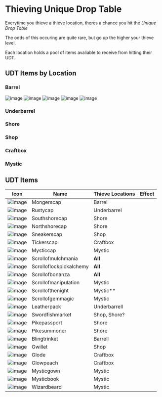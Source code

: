 # Thieving Unique Drop Table

Everytime you thieve a thieve location, theres a chance you hit the *Unique Drop Table*

The odds of this occuring are quite rare, but go up the higher your thieve level.

Each location holds a pool of items avaliable to receive from hitting their UDT.

## UDT Items by Location ##

### Barrel

![image](https://fishbot.app/items/mongerscap.png) ![image](https://fishbot.app/items/blingtrinket.png) ![image](https://fishbot.app/items/scrollofmulchmania.png) ![image](https://fishbot.app/items/scrollofbonanza.png)  ![image](https://fishbot.app/items/scrolloflockpickalchemy.png)

### Underbarrel

### Shore

### Shop

### Craftbox

### Mystic





## UDT Items ##

| Icon | Name | Thieve Locations | Effect |
| ------ | ------ | ------- | ---- |
| ![image](https://fishbot.app/items/mongerscap.png) | Mongerscap | Barrel | |
| ![image](https://fishbot.app/items/rustycap.png) | Rustycap | Underbarrel | |
| ![image](https://fishbot.app/items/southshorecap.png) | Southshorecap |Shore |   |
| ![image](https://fishbot.app/items/northshorecap.png) | Northshorecap |Shore |  |
| ![image](https://fishbot.app/items/sneakerscap.png) | Sneakerscap |Shop | |
| ![image](https://fishbot.app/items/tickerscap.png) | Tickerscap | Craftbox |  |
| ![image](https://fishbot.app/items/mysticcap.png) | Mysticcap | Mystic |  |
| ![image](https://fishbot.app/items/scrollofmulchmania.png) | Scrollofmulchmania | **All** |  |
| ![image](https://fishbot.app/items/scrolloflockpickalchemy.png) | Scrolloflockpickalchemy | **All** |  |
| ![image](https://fishbot.app/items/scrollofbonanza.png) | Scrollofbonanza | **All** |  |
| ![image](https://fishbot.app/items/scrollofmanipulation.png) | Scrollofmanipulation | Mystic |  |
| ![image](https://fishbot.app/items/scrollofthenight.png) | Scrollofthenight | Mystic** |  |
| ![image](https://fishbot.app/items/scrollofgemmagic.png) | Scrollofgemmagic | Mystic |  |
| ![image](https://fishbot.app/items/leatherpack.png) | Leatherpack | Underbarrell |  |
| ![image](https://fishbot.app/items/swordfishmarket.png) | Swordfishmarket | Shop, Shore? |  |
| ![image](https://fishbot.app/items/pikepassport.png) | Pikepassport | Shore |  |
| ![image](https://fishbot.app/items/pikesummoner.png) | Pikesummoner | Shore |  |
| ![image](https://fishbot.app/items/blingtrinket.png) | Blingtrinket | Barrell |  |
| ![image](https://fishbot.app/items/gwillet.png) | Gwillet | Shop |  |
| ![image](https://fishbot.app/items/glode.png) | Glode | Craftbox |  |
| ![image](https://fishbot.app/items/glowpeach.png) | Glowpeach | Craftbox |  |
| ![image](https://fishbot.app/items/mysticgown.png) | Mysticgown | Mystic |  |
| ![image](https://fishbot.app/items/mysticbook.png) | Mysticbook | Mystic |  |
| ![image](https://fishbot.app/items/wizardbeard.png) | Wizardbeard | Mystic |  |


